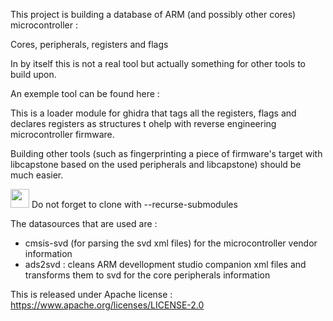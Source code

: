 This project is building a database of ARM (and possibly other cores) microcontroller :

Cores, peripherals, registers and flags

In by itself this is not a real tool but actually something for other tools to build upon.

An exemple tool can be found here :

This is a loader module for ghidra that tags all the registers,
flags and declares registers as structures t ohelp with reverse engineering
microcontroller firmware.

Building other tools (such as fingerprinting a piece of firmware's target with libcapstone based on the used peripherals and libcapstone) should be much easier.
<div border="thin dotted red">
<img src="https://upload.wikimedia.org/wikipedia/commons/c/c3/GHS-pictogram-exclam.svg" width="30em" height="30em"> Do not forget to clone with --recurse-submodules
</div>


The datasources that are used are :
- cmsis-svd (for parsing the svd xml files) for the microcontroller vendor information
- ads2svd : cleans ARM devellopment studio companion xml files and transforms them to svd for the core peripherals information

This is released under Apache license : https://www.apache.org/licenses/LICENSE-2.0